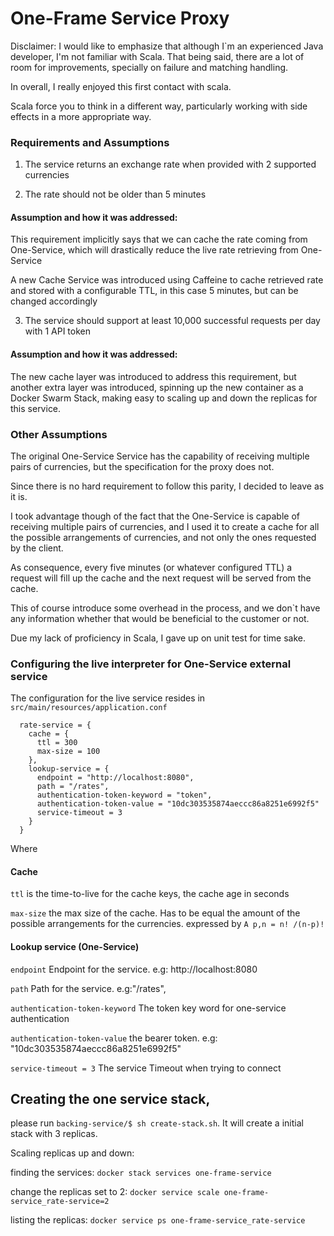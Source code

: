 # One-Frame Service Proxy

Disclaimer: I would like to emphasize that although I`m an experienced Java developer, I'm not familiar 
with Scala. That being said, there are a lot of room for improvements, specially on failure and matching handling.

In overall, I really enjoyed this first contact with scala.

Scala force you to think in a different way, particularly working with side effects in a more appropriate way.

### Requirements and Assumptions

1. The service returns an exchange rate when provided with 2 supported currencies

2. The rate should not be older than 5 minutes

#### Assumption and how it was addressed:

This requirement implicitly says that we can cache the rate coming from One-Service, which will drastically reduce the live rate retrieving from One-Service

A new Cache Service was introduced using Caffeine to cache retrieved rate and stored with a configurable TTL, in this case 5 minutes, but can be changed accordingly

3. The service should support at least 10,000 successful requests per day with 1 API token

#### Assumption and how it was addressed:

The new cache layer was introduced to address this requirement, but another extra layer was introduced, spinning up the new container as a Docker Swarm Stack, making easy to scaling up and down the replicas for this service.

### Other Assumptions

The original One-Service Service has the capability of receiving multiple pairs of currencies, but the specification for the proxy does not.

Since there is no hard requirement to follow this parity, I decided to leave as it is. 

I took advantage though of the fact that the One-Service is capable of receiving multiple pairs of currencies, and I used it to create a cache for all the possible arrangements of currencies, and not only the ones requested by the client.

As consequence, every five minutes (or whatever configured TTL) a request will fill up the cache and the next request will be served from the cache.

This of course introduce some overhead in the process, and we don`t have any information whether that would be beneficial to the customer or not. 

Due my lack of proficiency in Scala, I gave up on unit test for time sake.

###  Configuring the live interpreter for One-Service external service

 The configuration for the live service resides in ```src/main/resources/application.conf```

```
  rate-service = {
    cache = {
      ttl = 300
      max-size = 100
    },
    lookup-service = {
      endpoint = "http://localhost:8080",
      path = "/rates",
      authentication-token-keyword = "token",
      authentication-token-value = "10dc303535874aeccc86a8251e6992f5"
      service-timeout = 3
    }
  }
  ```

Where

#### Cache
```ttl``` is the time-to-live for the cache keys, the cache age in seconds

```max-size``` the max size of the cache. Has to be equal the amount of the possible arrangements for the currencies.
expressed by ```A p,n = n! /(n-p)!```

#### Lookup service (One-Service)

```endpoint``` Endpoint for the service. e.g: http:&#8203;//localhost:8080

```path``` Path for the service. e.g:"/rates",

```authentication-token-keyword``` The token key word for one-service authentication

```authentication-token-value``` the bearer token. e.g: "10dc303535874aeccc86a8251e6992f5"

```service-timeout = 3``` The service Timeout when trying to connect

## Creating the one service stack,

please run ```backing-service/$ sh create-stack.sh```. It will create a initial stack with 3 replicas.

Scaling replicas up and down:

finding the services: ```docker stack services one-frame-service```

change the replicas set to 2: ```docker service scale one-frame-service_rate-service=2```

listing the replicas: ```docker service ps one-frame-service_rate-service```